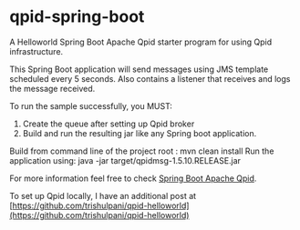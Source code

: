 # qpid-spring-boot
A Helloworld Spring Boot Apache Qpid starter program for using Qpid infrastructure.

This Spring Boot application will send messages using JMS template scheduled every 5 seconds. Also contains a listener that receives and logs the message received.

To run the sample successfully, you MUST:

1. Create the queue after setting up Qpid broker 
2. Build and run the resulting jar like any Spring boot application.

Build from command line of the project root :  mvn clean install
Run the application using: java -jar target/qpidmsg-1.5.10.RELEASE.jar

For more information feel free to check [Spring Boot Apache Qpid](https://iamtrishulpani.wordpress.com/2018/02/18/spring-boot-apache-qpid-starter/).

To set up Qpid locally, I have an additional post at [https://github.com/trishulpani/qpid-helloworld](https://github.com/trishulpani/qpid-helloworld)